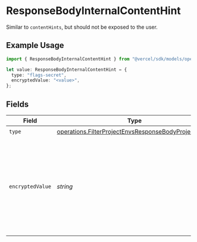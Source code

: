 # ResponseBodyInternalContentHint

Similar to `contentHints`, but should not be exposed to the user.

## Example Usage

```typescript
import { ResponseBodyInternalContentHint } from "@vercel/sdk/models/operations/filterprojectenvs.js";

let value: ResponseBodyInternalContentHint = {
  type: "flags-secret",
  encryptedValue: "<value>",
};
```

## Fields

| Field                                                                                                                        | Type                                                                                                                         | Required                                                                                                                     | Description                                                                                                                  |
| ---------------------------------------------------------------------------------------------------------------------------- | ---------------------------------------------------------------------------------------------------------------------------- | ---------------------------------------------------------------------------------------------------------------------------- | ---------------------------------------------------------------------------------------------------------------------------- |
| `type`                                                                                                                       | [operations.FilterProjectEnvsResponseBodyProjectsType](../../models/operations/filterprojectenvsresponsebodyprojectstype.md) | :heavy_check_mark:                                                                                                           | N/A                                                                                                                          |
| `encryptedValue`                                                                                                             | *string*                                                                                                                     | :heavy_check_mark:                                                                                                           | Contains the `value` of the env variable, encrypted with a special key to make decryption possible in the subscriber Lambda. |